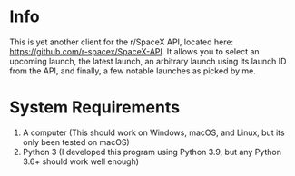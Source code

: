 # Info

This is yet another client for the r/SpaceX API, located here: https://github.com/r-spacex/SpaceX-API. It allows you to select an upcoming launch, the latest launch, an arbitrary launch using its launch ID from the API, and finally, a few notable launches as picked by me.

# System Requirements

1. A computer (This should work on Windows, macOS, and Linux, but its only been tested on macOS)
2. Python 3 (I developed this program using Python 3.9, but any Python 3.6+ should work well enough)